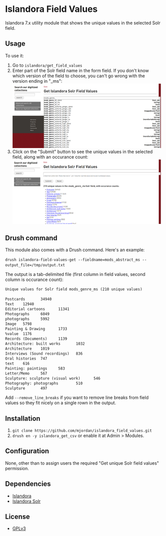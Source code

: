 # Islandora Field Values

Islandora 7.x utility module that shows the unique values in the selected Solr field.

## Usage

To use it:

1. Go to `islandora/get_field_values`
1. Enter part of the Solr field name in the form field. If you don't know which version of the field to choose, you can't go wrong with the version ending in "_ms":
   ![The menu](docs/images/mods_fields.png)
1. Click on the "Submit" button to see the unique values in the selected field, along with an occurance count:
   ![The button](docs/images/values.png)


## Drush command

This module also comes with a Drush command. Here's an example:

`drush islandora-field-values-get --fieldname=mods_abstract_ms --output_file=/tmp/output.txt`

The output is a tab-delimited file (first column in field values, second column is occurance count):

```
Unique values for Solr field mods_genre_ms (210 unique values)

Postcards       34940
Text    12940
Editorial cartoons      11341
Photographs     6049
photographs     5992
Image   5798
Painting & Drawing      1733
%value  1176
Records (Documents)     1139
Architecture: built works       1032
Architecture    1019
Interviews (Sound recordings)   836
Oral histories  747
text    616
Painting: paintings     583
Letter/Memo     567
Sculpture: sculpture (visual work)      546
Photography: photographs        510
Sculpture       497
```

Add `--remove_line_breaks` if you want to remove line breaks from field values so they fit nicely on a single rown in the output.


## Installation

1. `git clone https://github.com/mjordan/islandora_field_values.git`
1. `drush en -y islandora_get_csv` or enable it at Admin > Modules.


## Configuration

None, other than to assign users the required "Get unique Solr field values" permission.

## Dependencies

* [Islandora](https://github.com/Islandora/islandora)
* [Islandora Solr](https://github.com/Islandora/islandora_solr_search)

## License

* [GPLv3](http://www.gnu.org/licenses/gpl-3.0.txt)
